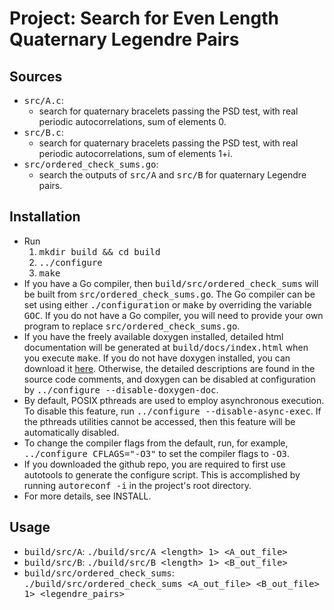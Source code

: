 # Project: Search for Even Length Quaternary Legendre Pairs

## Sources

- <tt>src/A.c</tt>:
	- search for quaternary bracelets passing the PSD test, with real periodic
	 autocorrelations, sum of elements 0.
- <tt>src/B.c</tt>:
	- search for quaternary bracelets passing the PSD test, with real periodic
   autocorrelations, sum of elements 1+i.
- <tt>src/ordered_check_sums.go</tt>:
	- search the outputs of <tt>src/A</tt> and <tt>src/B</tt> for quaternary 
      Legendre pairs.

## Installation

- Run
    1. <tt>mkdir build && cd build</tt>
	1. <tt>../configure</tt>
	2. <tt>make</tt><br>
- If you have a Go compiler, then <tt>build/src/ordered_check_sums</tt> will be 
  built from <tt>src/ordered_check_sums.go</tt>. The Go compiler can be set using 
  either <tt>./configuration</tt> or <tt>make</tt> by overriding the variable 
  <tt>GOC</tt>. If you do not have a Go compiler, you will need to provide your 
  own program to replace <tt>src/ordered_check_sums.go</tt>.
- If you have the freely available doxygen installed, detailed html
  documentation will be generated at <tt>build/docs/index.html</tt> when you 
  execute <tt>make</tt>. If you do not have doxygen installed, you can download it 
  [here](https://www.doxygen.nl/). Otherwise, the detailed descriptions are found 
  in the source code comments, and doxygen can be disabled at configuration by 
  <tt>../configure --disable-doxygen-doc</tt>.
- By default, POSIX pthreads are used to employ asynchronous execution. To disable 
  this feature, run <tt>../configure --disable-async-exec</tt>. If the pthreads 
  utilities cannot be accessed, then this feature will be automatically disabled.
- To change the compiler flags from the default, run, for example,
  <tt>../configure CFLAGS="-O3"</tt> to set the compiler flags to <tt>-O3</tt>.
- If you downloaded the github repo, you are required to first use autotools
  to generate the configure script. This is accomplished by running
  <tt>autoreconf -i</tt> in the project's root directory.
- For more details, see INSTALL.

## Usage

- <tt>build/src/A</tt>:
    <tt>./build/src/A \<length\> 1\> \<A_out_file\></tt>
- <tt>build/src/B</tt>: 
    <tt>./build/src/B \<length\> 1\> \<B_out_file\></tt>
- <tt>build/src/ordered_check_sums</tt>: 
    <tt>./build/src/ordered_check_sums \<A_out_file\> \<B_out_file\> 1\> 
    \<legendre_pairs\></tt>


